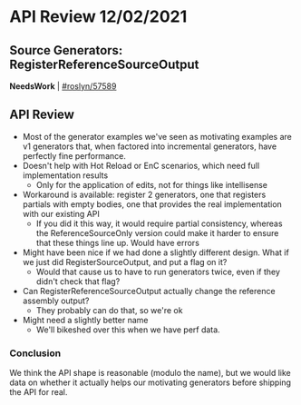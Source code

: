 # API Review 12/02/2021

## Source Generators: RegisterReferenceSourceOutput

**NeedsWork** | [#roslyn/57589](https://github.com/dotnet/roslyn/issues/57589#issuecomment-985038558)

## API Review

* Most of the generator examples we've seen as motivating examples are v1 generators that, when factored into incremental generators, have perfectly fine performance.
* Doesn't help with Hot Reload or EnC scenarios, which need full implementation results
    * Only for the application of edits, not for things like intellisense
* Workaround is available: register 2 generators, one that registers partials with empty bodies, one that provides the real implementation with our existing API
    * If you did it this way, it would require partial consistency, whereas the ReferenceSourceOnly version could make it harder to ensure that these things line up.
    Would have errors
* Might have been nice if we had done a slightly different design. What if we just did RegisterSourceOutput, and put a flag on it?
    * Would that cause us to have to run generators twice, even if they didn't check that flag?
* Can RegisterReferenceSourceOutput actually change the reference assembly output?
    * They probably can do that, so we're ok
* Might need a slightly better name
    * We'll bikeshed over this when we have perf data.

### Conclusion

We think the API shape is reasonable (modulo the name), but we would like data on whether it actually helps our motivating generators before shipping the API for real.
